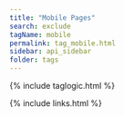 ```yaml
---
title: "Mobile Pages"
search: exclude
tagName: mobile
permalink: tag_mobile.html
sidebar: api_sidebar
folder: tags
---
```

{% include taglogic.html %}

{% include links.html %}
